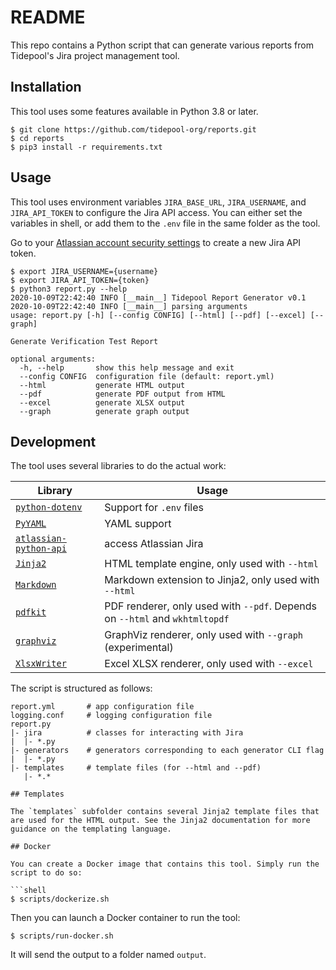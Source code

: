 # README

This repo contains a Python script that can generate various reports from Tidepool's Jira project management tool.

## Installation

This tool uses some features available in Python 3.8 or later.

```shell
$ git clone https://github.com/tidepool-org/reports.git
$ cd reports
$ pip3 install -r requirements.txt
```

## Usage

This tool uses environment variables `JIRA_BASE_URL`, `JIRA_USERNAME`, and `JIRA_API_TOKEN` to configure the Jira API access. You can either set the variables in shell, or add them to the `.env` file in the same folder as the tool.

Go to your [Atlassian account security settings](https://id.atlassian.com/manage-profile/security) to create a new Jira API token.

```shell
$ export JIRA_USERNAME={username}
$ export JIRA_API_TOKEN={token}
$ python3 report.py --help
2020-10-09T22:42:40 INFO [__main__] Tidepool Report Generator v0.1
2020-10-09T22:42:40 INFO [__main__] parsing arguments
usage: report.py [-h] [--config CONFIG] [--html] [--pdf] [--excel] [--graph]

Generate Verification Test Report

optional arguments:
  -h, --help       show this help message and exit
  --config CONFIG  configuration file (default: report.yml)
  --html           generate HTML output
  --pdf            generate PDF output from HTML
  --excel          generate XLSX output
  --graph          generate graph output
```

## Development

The tool uses several libraries to do the actual work:


| Library | Usage |
|---------|-------|
| [`python-dotenv`](https://github.com/theskumar/python-dotenv) | Support for `.env` files |
| [`PyYAML`](https://github.com/yaml/pyyaml) | YAML support |
| [`atlassian-python-api`](https://github.com/atlassian-api/atlassian-python-api) | access Atlassian Jira |
| [`Jinja2`](https://github.com/pallets/jinja) | HTML template engine, only used with `--html` |
| [`Markdown`](https://github.com/jpsca/jinja-markdown) | Markdown extension to Jinja2, only used with `--html` |
| [`pdfkit`](https://github.com/JazzCore/python-pdfkit) | PDF renderer, only used with `--pdf`. Depends on `--html` and `wkhtmltopdf` |
| [`graphviz`](https://github.com/xflr6/graphviz) | GraphViz renderer, only used with `--graph` (experimental) |
| [`XlsxWriter`](https://github.com/jmcnamara/XlsxWriter) | Excel XLSX renderer, only used with `--excel` |

The script is structured as follows:

```
report.yml       # app configuration file
logging.conf     # logging configuration file
report.py
|- jira          # classes for interacting with Jira
|  |- *.py
|- generators    # generators corresponding to each generator CLI flag
|  |- *.py
|- templates     # template files (for --html and --pdf)
   |- *.*

## Templates

The `templates` subfolder contains several Jinja2 template files that are used for the HTML output. See the Jinja2 documentation for more guidance on the templating language.

## Docker

You can create a Docker image that contains this tool. Simply run the script to do so:

```shell
$ scripts/dockerize.sh
```

Then you can launch a Docker container to run the tool:

```shell
$ scripts/run-docker.sh
```

It will send the output to a folder named `output`.
